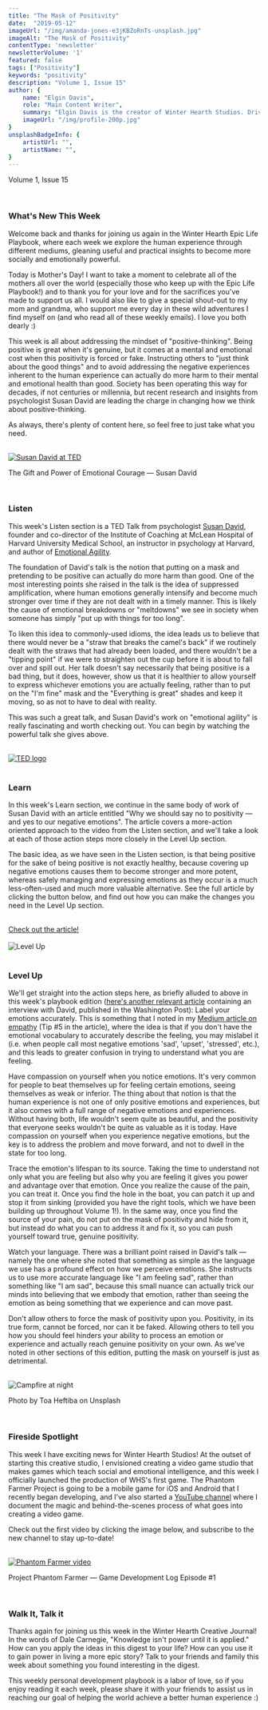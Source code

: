 ```yaml
---
title: "The Mask of Positivity"
date:  "2019-05-12"
imageUrl: "/img/amanda-jones-e3jKBZoRnTs-unsplash.jpg"
imageAlt: "The Mask of Positivity"
contentType: 'newsletter'
newsletterVolume: '1'
featured: false
tags: ["Positivity"]
keywords: "positivity"
description: "Volume 1, Issue 15"
author: {
    name: "Elgin Davis",
    role: "Main Content Writer",
    summary: "Elgin Davis is the creator of Winter Hearth Studios. Driven by a passionate spirit and boundless curiosity, Davis' work seeks to explore the depths of humanity and what it might look like to live a hyper-meaningful existence here on earth.",
    imageUrl: "/img/profile-200p.jpg" 
}
unsplashBadgeInfo: {
    artistUrl: "",
    artistName: "",
}
---
```


Volume 1, Issue 15

<br>

### What's New This Week
Welcome back and thanks for joining us again in the Winter Hearth Epic Life Playbook, where each week we explore the human experience through different mediums, gleaning useful and practical insights to become more socially and emotionally powerful.  

Today is Mother's Day! I want to take a moment to celebrate all of the mothers all over the world (especially those who keep up with the Epic Life Playbook!) and to thank you for your love and for the sacrifices you've made to support us all. I would also like to give a special shout-out to my mom and grandma, who support me every day in these wild adventures I find myself on (and who read all of these weekly emails). I love you both dearly :)

This week is all about addressing the mindset of "positive-thinking". Being positive is great when it's genuine, but it comes at a mental and emotional cost when this positivity is forced or fake. Instructing others to "just think about the good things" and to avoid addressing the negative experiences inherent to the human experience can actually do more harm to their mental and emotional health than good. Society has been operating this way for decades, if not centuries or millennia, but recent research and insights from psychologist Susan David are leading the charge in changing how we think about positive-thinking.

As always, there's plenty of content here, so feel free to just take what you need.

<br>

<div class='text-center pt-20 pb-20'>
    <a rel='noopener noreferrer' target='_blank' href='https://youtu.be/NDQ1Mi5I4rg'>
        <img src='https://gallery.mailchimp.com/video_thumbnails_new/841374ef05f19f1cbffd3c9766884a24.png' alt='Susan David at TED'>
    </a>
    <p>
        The Gift and Power of Emotional Courage — Susan David
    </p>
</div>

<br>



### Listen
 
This week's Listen section is a TED Talk from psychologist [Susan David](http://www.susandavid.com/), founder and co-director of the Institute of Coaching at McLean Hospital of Harvard University Medical School, an instructor in psychology at Harvard, and author of [Emotional Agility](https://geni.us/9q2fB).

The foundation of David's talk is the notion that putting on a mask and pretending to be positive can actually do more harm than good. One of the most interesting points she raised in the talk is the idea of suppressed amplification, where human emotions generally intensify and become much stronger over time if they are not dealt with in a timely manner. This is likely the cause of emotional breakdowns or "meltdowns" we see in society when someone has simply "put up with things for too long".

To liken this idea to commonly-used idioms, the idea leads us to believe that there would never be a "straw that breaks the camel's back" if we routinely dealt with the straws that had already been loaded, and there wouldn't be a "tipping point" if we were to straighten out the cup before it is about to fall over and spill out. Her talk doesn't say necessarily that being positive is a bad thing, but it does, however, show us that it is healthier to allow yourself to express whichever emotions you are actually feeling, rather than to put on the "I'm fine" mask and the "Everything is great" shades and keep it moving, so as not to have to deal with reality.

This was such a great talk, and Susan David's work on "emotional agility" is really fascinating and worth checking out. You can begin by watching the powerful talk she gives above. 

<br>

<div class='text-center pt-20 pb-20'>
    <a rel='noopener noreferrer' target='_blank' href='https://ideas.ted.com/why-we-should-say-no-to-positivity-and-yes-to-our-negative-emotions/'>
        <img src='https://gallery.mailchimp.com/82935dc1a750f772912d12316/images/7562a1b3-fe3f-4a93-835a-9d349ccb5f3d.png' alt='TED logo'>
    </a>
</div>

<br>

### Learn
 
In this week's Learn section, we continue in the same body of work of Susan David with an article entitled "Why we should say no to positivity — and yes to our negative emotions". The article covers a more-action oriented approach to the video from the Listen section, and we'll take a look at each of those action steps more closely in the Level Up section.

The basic idea, as we have seen in the Listen section, is that being positive for the sake of being positive is not exactly healthy, because covering up negative emotions causes them to become stronger and more potent, whereas safely managing and expressing emotions as they occur is a much less-often-used and much more valuable alternative. See the full article by clicking the button below, and find out how you can make the changes you need in the Level Up section.

<br>

<div class='text-center pt-20 pb-20'>
    <a rel='noopener noreferrer' class='primary-btn' href='https://ideas.ted.com/why-we-should-say-no-to-positivity-and-yes-to-our-negative-emotions/'>Check out the article!</a>
</div>
<br>
<div class='text-center pt-20 pb-20'>
    <img src='https://gallery.mailchimp.com/82935dc1a750f772912d12316/images/70851790-9a7c-4f5b-834d-7207335fe488.gif' alt='Level Up'>
</div>

<br>

### Level Up
 
We'll get straight into the action steps here, as briefly alluded to above in this week's playbook edition ([here's another relevant article](https://www.washingtonpost.com/news/inspired-life/wp/2016/09/23/forcing-positive-thinking-wont-make-you-happy-says-this-harvard-psychologist/?noredirect=on&utm_term=.db660040b5b7) containing an interview with David, published in the Washington Post):
Label your emotions accurately. This is something that I noted in my [Medium article on empathy](https://medium.com/@elgindavis9/8-tips-to-level-upyour-empathy-skills-86ed0bc24790?source=friends_link&sk=e8d98c16041603986f55afdd99f542ee) (Tip #5 in the article), where the idea is that if you don't have the emotional vocabulary to accurately describe the feeling, you may mislabel it (i.e. when people call most negative emotions 'sad', 'upset', 'stressed', etc.), and this leads to greater confusion in trying to understand what you are feeling.

Have compassion on yourself when you notice emotions. It's very common for people to beat themselves up for feeling certain emotions, seeing themselves as weak or inferior. The thing about that notion is that the human experience is not one of only positive emotions and experiences, but it also comes with a full range of negative emotions and experiences. Without having both, life wouldn't seem quite as beautiful, and the positivity that everyone seeks wouldn't be quite as valuable as it is today. Have compassion on yourself when you experience negative emotions, but the key is to address the problem and move forward, and not to dwell in the state for too long.

Trace the emotion's lifespan to its source. Taking the time to understand not only what you are feeling but also why you are feeling it gives you power and advantage over that emotion. Once you realize the cause of the pain, you can treat it. Once you find the hole in the boat, you can patch it up and stop it from sinking (provided you have the right tools, which we have been building up throughout Volume 1!). In the same way, once you find the source of your pain, do not put on the mask of positivity and hide from it, but instead do what you can to address it and fix it, so you can push yourself toward true, genuine positivity.

Watch your language. There was a brilliant point raised in David's talk — namely the one where she noted that something as simple as the language we use has a profound effect on how we perceive emotions. She instructs us to use more accurate language like "I am feeling sad", rather than something like "I am sad", because this small nuance can actually trick our minds into believing that we embody that emotion, rather than seeing the emotion as being something that we experience and can move past.

Don't allow others to force the mask of positivity upon you. Positivity, in its true form, cannot be forced, nor can it be faked. Allowing others to tell you how you should feel hinders your ability to process an emotion or experience and actually reach genuine positivity on your own. As we've noted in other sections of this edition, putting the mask on yourself is just as detrimental. 

<br>
<div class='text-center pt-20 pb-20'>
    <img src='https://gallery.mailchimp.com/82935dc1a750f772912d12316/images/44635994-05b0-4f93-9110-f4c83f8bf9d9.jpg' alt='Campfire at night'>
    <p class="photo-credit"> 
        Photo by Toa Heftiba on Unsplash
    </p>
</div>
<br>

### Fireside Spotlight

This week I have exciting news for Winter Hearth Studios! At the outset of starting this creative studio, I envisioned creating a video game studio that makes games which teach social and emotional intelligence, and this week I officially launched the production of WHS's first game. The Phantom Farmer Project is going to be a mobile game for iOS and Android that I recently began developing, and I've also started a [YouTube channel](http://https//www.youtube.com/channel/UCdXJWDhfGNXRWFUD0wjz0og) where I document the magic and behind-the-scenes process of what goes into creating a video game.

Check out the first video by clicking the image below, and subscribe to the new channel to stay up-to-date! 
 
<br>
<div class='text-center pt-20 pb-20'>
    <a href='https://youtu.be/JMIKqTPqFDE' rel='noopener noreferrer'>
        <img src='https://gallery.mailchimp.com/video_thumbnails_new/1ec666385a25b1b62ab46a22d710de63.png' alt='Phantom Farmer video'/>
    </a>
    <p>
        Project Phantom Farmer — Game Development Log Episode #1
    </p>
</div>

<br>

### Walk It, Talk it

Thanks again for joining us this week in the Winter Hearth Creative Journal! In the words of Dale Carnegie, "Knowledge isn't power until it is applied." How can you apply the ideas in this digest to your life? How can you use it to gain power in living a more epic story? Talk to your friends and family this week about something you found interesting in the digest.


This weekly personal development playbook is a labor of love, so if you enjoy reading it each week, please share it with your friends to assist us in reaching our goal of helping the world achieve a better human experience :)
